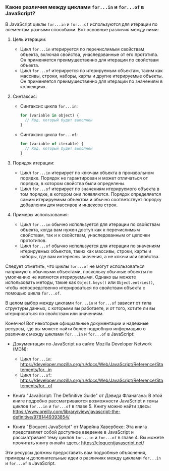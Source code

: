 ### Какие различия между циклами `for...in` и `for...of` в JavaScript?

В JavaScript циклы `for...in` и `for...of` используются для итерации по элементам разными способами. Вот основные различия между ними:

1. Цель итерации:
   - Цикл `for...in` итерируется по перечислимым свойствам объекта, включая свойства, унаследованные от его прототипа. Он применяется преимущественно для итерации по свойствам объекта.
   - Цикл `for...of` итерируется по итерируемым объектам, таким как массивы, строки, наборы, карты и другие итерируемые объекты. Он применяется преимущественно для итерации по значениям в коллекциях.

2. Синтаксис:
   - Синтаксис цикла `for...in`:
     ```javascript
     for (variable in object) {
       // Код, который будет выполнен
     }
     ```
   - Синтаксис цикла `for...of`:
     ```javascript
     for (variable of iterable) {
       // Код, который будет выполнен
     }
     ```

3. Порядок итерации:
   - Цикл `for...in` итерирует по ключам объекта в произвольном порядке. Порядок не гарантирован и может отличаться от порядка, в котором свойства были определены.
   - Цикл `for...of` итерирует по значениям итерируемого объекта в том порядке, в котором они появляются. Порядок определяется самим итерируемым объектом и обычно соответствует порядку добавления для массивов и индексов строк.

4. Примеры использования:
   - Цикл `for...in` обычно используется для итерации по свойствам объекта, когда вам нужен доступ как к перечислимым свойствам, так и к свойствам, унаследованным от цепочки прототипов.
   - Цикл `for...of` обычно используется для итерации по значениям итерируемых объектов, таких как массивы, строки, карты и наборы, где вам интересны значения, а не ключи или свойства.

Следует отметить, что циклы `for...of` не могут использоваться напрямую с обычными объектами, поскольку обычные объекты по умолчанию не являются итерируемыми. Однако вы можете использовать методы, такие как `Object.keys()` или `Object.entries()`, чтобы непосредственно итерироваться по свойствам объекта с помощью цикла `for...of`.

В целом выбор между циклами `for...in` и `for...of` зависит от типа структуры данных, с которыми вы работаете, и от того, хотите ли вы итерироваться по свойствам или значениям.

Конечно! Вот некоторые официальные документации и надежные ресурсы, где вы можете найти более подробную информацию о различиях между циклами `for...in` и `for...of` в JavaScript:

- Документация по JavaScript на сайте Mozilla Developer Network (MDN):
  - Цикл `for...in`: https://developer.mozilla.org/ru/docs/Web/JavaScript/Reference/Statements/for...in
  - Цикл `for...of`: https://developer.mozilla.org/ru/docs/Web/JavaScript/Reference/Statements/for...of

- Книга "JavaScript: The Definitive Guide" от Дэвида Фланагана: В этой книге подробно рассматриваются возможности JavaScript и темы циклов `for...in` и `for...of` в главе 5. Книгу можно найти здесь: https://www.oreilly.com/library/view/javascript-the-definitive/9781449393854/

- Книга "Eloquent JavaScript" от Марейна Хавербеке: Эта книга представляет собой доступное введение в JavaScript и рассматривает тему циклов `for...in` и `for...of` в главе 4. Вы можете прочитать книгу онлайн здесь: https://eloquentjavascript.net/

Эти ресурсы должны предоставить вам подробные объяснения, примеры и дополнительные идеи о различиях между циклами `for...in` и `for...of` в JavaScript.
